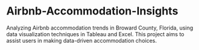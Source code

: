 # Airbnb-Accommodation-Insights
Analyzing Airbnb accommodation trends in Broward County, Florida, using data visualization techniques in Tableau and Excel. This project aims to assist users in making data-driven accommodation choices.
